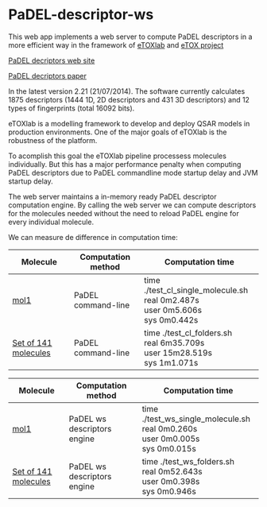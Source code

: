 # PaDEL-descriptor-ws

This web app implements a web server to compute PaDEL descriptors in a more efficient way in the framework of [eTOXlab](https://github.com/phi-grib/eTOXlab) and [eTOX project](http://www.etoxproject.eu/)

[PaDEL decriptors web site](http://www.yapcwsoft.com/dd/padeldescriptor/)

[PaDEL decriptors paper](https://www.ncbi.nlm.nih.gov/pubmed/21425294)

In the latest version 2.21 (21/07/2014). The software currently calculates 1875 descriptors (1444 1D, 2D descriptors and 431 3D descriptors) and 12 types of fingerprints (total 16092 bits).

eTOXlab is a modelling framework to develop and deploy QSAR models in production environments. 
One of the major goals of eTOXlab is the robustness of the platform.

To acomplish this goal the eTOXlab pipeline processess molecules individually.
But this has a major performance penalty when computing PaDEL descriptors due to PaDEL commandline mode startup delay and JVM startup delay.

The web server maintains a in-memory ready PaDEL descriptor computation engine. By calling the web server we can compute descriptors for the molecules needed without the need to reload PaDEL engine for every individual molecule.

We can measure de difference in computation time:

Molecule | Computation method | Computation time 
---------|--------------------|-------------------
[mol1](https://github.com/phi-grib/PaDEL-descriptor-ws/blob/master/input/individual/mol1/mol1.sdf)| PaDEL command-line|time ./test_cl_single_molecule.sh <br> real	0m2.487s <br> user	0m5.606s  <br> sys	0m0.442s <br> 
[Set of 141 molecules](https://github.com/phi-grib/PaDEL-descriptor-ws/tree/master/input/individual)| PaDEL command-line | time ./test_cl_folders.sh <br> real	6m35.709s <br> user	15m28.519s <br> sys	1m1.071s

Molecule | Computation method | Computation time 
---------|--------------------|-------------------
[mol1](https://github.com/phi-grib/PaDEL-descriptor-ws/blob/master/input/individual/mol1/mol1.sdf)| PaDEL ws descriptors engine|time ./test_ws_single_molecule.sh <br> real	0m0.260s  <br> user	0m0.005s <br> sys	0m0.015s 
[Set of 141 molecules](https://github.com/phi-grib/PaDEL-descriptor-ws/tree/master/input/individual)| PaDEL ws descriptors engine|time ./test_ws_folders.sh <br> real	0m52.643s <br> user	0m0.398s <br> sys	0m0.946s 
